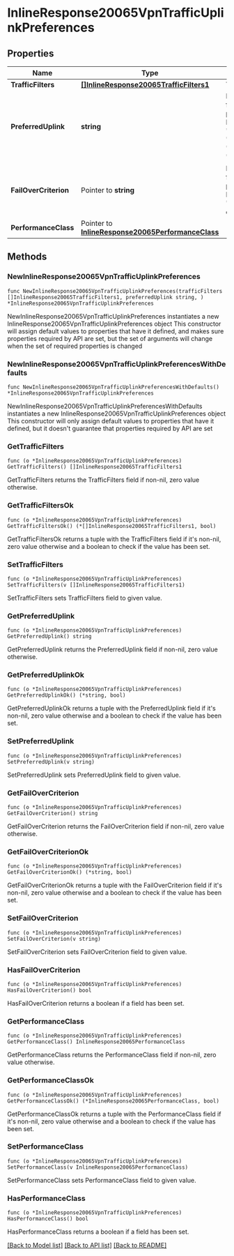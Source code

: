 # InlineResponse20065VpnTrafficUplinkPreferences

## Properties

Name | Type | Description | Notes
------------ | ------------- | ------------- | -------------
**TrafficFilters** | [**[]InlineResponse20065TrafficFilters1**](InlineResponse20065TrafficFilters1.md) | Traffic filters | 
**PreferredUplink** | **string** | Preferred uplink for uplink preference rule. Must be one of: &#39;wan1&#39;, &#39;wan2&#39;, &#39;bestForVoIP&#39;, &#39;loadBalancing&#39; or &#39;defaultUplink&#39; | 
**FailOverCriterion** | Pointer to **string** | Fail over criterion for uplink preference rule. Must be one of: &#39;poorPerformance&#39; or &#39;uplinkDown&#39; | [optional] 
**PerformanceClass** | Pointer to [**InlineResponse20065PerformanceClass**](InlineResponse20065PerformanceClass.md) |  | [optional] 

## Methods

### NewInlineResponse20065VpnTrafficUplinkPreferences

`func NewInlineResponse20065VpnTrafficUplinkPreferences(trafficFilters []InlineResponse20065TrafficFilters1, preferredUplink string, ) *InlineResponse20065VpnTrafficUplinkPreferences`

NewInlineResponse20065VpnTrafficUplinkPreferences instantiates a new InlineResponse20065VpnTrafficUplinkPreferences object
This constructor will assign default values to properties that have it defined,
and makes sure properties required by API are set, but the set of arguments
will change when the set of required properties is changed

### NewInlineResponse20065VpnTrafficUplinkPreferencesWithDefaults

`func NewInlineResponse20065VpnTrafficUplinkPreferencesWithDefaults() *InlineResponse20065VpnTrafficUplinkPreferences`

NewInlineResponse20065VpnTrafficUplinkPreferencesWithDefaults instantiates a new InlineResponse20065VpnTrafficUplinkPreferences object
This constructor will only assign default values to properties that have it defined,
but it doesn't guarantee that properties required by API are set

### GetTrafficFilters

`func (o *InlineResponse20065VpnTrafficUplinkPreferences) GetTrafficFilters() []InlineResponse20065TrafficFilters1`

GetTrafficFilters returns the TrafficFilters field if non-nil, zero value otherwise.

### GetTrafficFiltersOk

`func (o *InlineResponse20065VpnTrafficUplinkPreferences) GetTrafficFiltersOk() (*[]InlineResponse20065TrafficFilters1, bool)`

GetTrafficFiltersOk returns a tuple with the TrafficFilters field if it's non-nil, zero value otherwise
and a boolean to check if the value has been set.

### SetTrafficFilters

`func (o *InlineResponse20065VpnTrafficUplinkPreferences) SetTrafficFilters(v []InlineResponse20065TrafficFilters1)`

SetTrafficFilters sets TrafficFilters field to given value.


### GetPreferredUplink

`func (o *InlineResponse20065VpnTrafficUplinkPreferences) GetPreferredUplink() string`

GetPreferredUplink returns the PreferredUplink field if non-nil, zero value otherwise.

### GetPreferredUplinkOk

`func (o *InlineResponse20065VpnTrafficUplinkPreferences) GetPreferredUplinkOk() (*string, bool)`

GetPreferredUplinkOk returns a tuple with the PreferredUplink field if it's non-nil, zero value otherwise
and a boolean to check if the value has been set.

### SetPreferredUplink

`func (o *InlineResponse20065VpnTrafficUplinkPreferences) SetPreferredUplink(v string)`

SetPreferredUplink sets PreferredUplink field to given value.


### GetFailOverCriterion

`func (o *InlineResponse20065VpnTrafficUplinkPreferences) GetFailOverCriterion() string`

GetFailOverCriterion returns the FailOverCriterion field if non-nil, zero value otherwise.

### GetFailOverCriterionOk

`func (o *InlineResponse20065VpnTrafficUplinkPreferences) GetFailOverCriterionOk() (*string, bool)`

GetFailOverCriterionOk returns a tuple with the FailOverCriterion field if it's non-nil, zero value otherwise
and a boolean to check if the value has been set.

### SetFailOverCriterion

`func (o *InlineResponse20065VpnTrafficUplinkPreferences) SetFailOverCriterion(v string)`

SetFailOverCriterion sets FailOverCriterion field to given value.

### HasFailOverCriterion

`func (o *InlineResponse20065VpnTrafficUplinkPreferences) HasFailOverCriterion() bool`

HasFailOverCriterion returns a boolean if a field has been set.

### GetPerformanceClass

`func (o *InlineResponse20065VpnTrafficUplinkPreferences) GetPerformanceClass() InlineResponse20065PerformanceClass`

GetPerformanceClass returns the PerformanceClass field if non-nil, zero value otherwise.

### GetPerformanceClassOk

`func (o *InlineResponse20065VpnTrafficUplinkPreferences) GetPerformanceClassOk() (*InlineResponse20065PerformanceClass, bool)`

GetPerformanceClassOk returns a tuple with the PerformanceClass field if it's non-nil, zero value otherwise
and a boolean to check if the value has been set.

### SetPerformanceClass

`func (o *InlineResponse20065VpnTrafficUplinkPreferences) SetPerformanceClass(v InlineResponse20065PerformanceClass)`

SetPerformanceClass sets PerformanceClass field to given value.

### HasPerformanceClass

`func (o *InlineResponse20065VpnTrafficUplinkPreferences) HasPerformanceClass() bool`

HasPerformanceClass returns a boolean if a field has been set.


[[Back to Model list]](../README.md#documentation-for-models) [[Back to API list]](../README.md#documentation-for-api-endpoints) [[Back to README]](../README.md)



